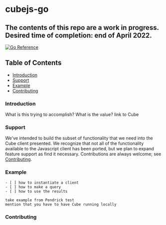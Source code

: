 # cubejs-go

## The contents of this repo are a work in progress. Desired time of completion: end of April 2022.

[![Go Reference](https://pkg.go.dev/badge/github.com/TernaryInc/cubejs-go.svg)](https://pkg.go.dev/github.com/TernaryInc/cubejs-go)

## Table of Contents

- [Introduction](#introduction)
- [Support](#support)
- [Example](#example)
- [Contributing](#contributing)

### Introduction

What is this trying to accomplish? What is the value?
link to Cube

### Support
We've intended to build the subset of functionality that we need into the Cube client presented.  We recognize that not all of the functionality available to the Javascript client has been ported, but we plan to expand feature support as find it necessary.  Contributions are always welcome; see [Contributing](#contributing).

### Example

    - [ ] how to instantiate a client
    - [ ] how to make a query
    - [ ] how to use the results

    take example from Pendrick test
    mention that you have to have Cube running locally

### Contributing
